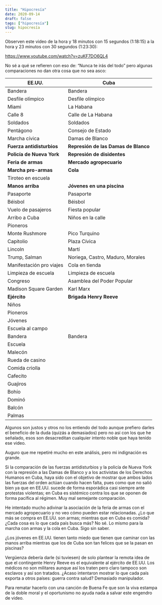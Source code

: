 ```yaml
---
title: "Hipocresía"
date: 2020-09-14
draft: false
tags: ["hipocresía"]
slug: hipocresía
---
```

Observen este video de la hora y 18 minutos con 15 segundos (1:18:15) a la hora y 23 minutos con 30 segundos (1:23:30):

<https://www.youtube.com/watch?v=zuKF7DO6QL4>

No sé a qué se refieren con eso de: “Nunca te irás del todo” pero algunas comparaciones no dan otra cosa que no sea asco:

EE.UU. | Cuba
------ | ----
Bandera | Bandera
Desfile olímpico | Desfile olímpico
Miami | La Habana
Calle 8 | Calle de La Habana
Soldados | Soldados
Pentágono | Consejo de Estado
Marcha cívica | Damas de Blanco
**Fuerza antidisturbios** | **Represión de las Damas de Blanco**
**Policía de Nueva York** | **Represión de disidentes**
**Feria de armas** | **Mercado agropecuario**
**Marcha pro-armas** | **Cola**
Tiroteo en escuela |
**Manos arriba** | **Jóvenes en una piscina**
Pasaporte | Pasaporte
Béisbol | Béisbol
Vuelo de pasajeros | Fiesta popular
Arribo a Cuba | Niños en la calle
 | Pioneros
Monte Rushmore | Pico Turquino
Capitolio | Plaza Cívica
Lincoln | Martí
Trump, Salman | Noriega, Castro, Maduro, Morales
Manifestación pro viajes | Cola en tienda
Limpieza de escuela	| Limpieza de escuela
Congreso | Asamblea del Poder Popular
Madison Square Garden | Karl Marx
**Ejército** | **Brigada Henry Reeve**
 | Niños
 | Pioneros
 | Jóvenes
 | Escuela al campo
Bandera | Bandera
 | Escuela
 | Malecón
 | Rueda de casino
 | Comida criolla
 | Cafecito
 | Guajiros
 | Bohío
 | Dominó
 | Balcón
 | Palmas

Algunos son justos y otros no los entiendo del todo aunque prefiero darles el beneficio de la duda (quizás a demasiados) pero no así con los que he señalado, esos son desacreditan cualquier intento noble que haya tenido ese video.

Auguro que me repetiré mucho en este análisis, pero mi indignación es grande.

Si la comparación de las fuerzas antidisturbios y la policía de Nueva York con la represión a las Damas de Blanco y a los activistas de los Derechos Humanos en Cuba, haya sido con el objetivo de mostrar que ambos lados las fuerzas del orden actúan cuando hacen falta, pues como que no salió bien ya que en EE.UU. sucede de forma esporádica casi siempre ante protestas violentas; en Cuba es sistémico contra los que se oponen de forma pacífica al régimen. Muy mal semejante comparación.

He intentado mucho adivinar la asociación de la feria de armas con el mercado agropecuario y no veo cómo pueden estar relacionadas. ¿Lo que más se compra en EE.UU. son armas; mientras que en Cuba es comida? ¿Cada cosa es lo que cada país busca más? No sé. Lo mismo para la marcha con armas y la cola en Cuba. Sigo sin saber.

¿Los jóvenes en EE.UU. tienen tanto miedo que tienen que caminar con las manos arriba mientras que los de Cuba son tan felices que se la pasan en piscinas? 

Vergüenza debería darle (si tuviesen) de solo plantear la remota idea de que el contingente Henry Reeve es el equivalente al ejército de EE.UU. Los médicos no son militares aunque así los traten pero claro tampoco son esclavos y así son tratados. ¿Acaso intentaron mostrar lo que cada país exporta a otros países: guerra contra salud? Demasiado manipulador.

Para rematar hacerlo con una canción de Buena Fe que son la viva estampa de la doble moral y el oportunismo no ayuda nada a salvar este engendro de video.
